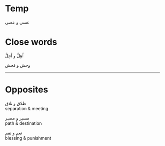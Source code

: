 # Temp
عسی و عصی

# Close words
اُهِلَّ و اُحِلَّ

وحش و فحش

---

# Opposites

طلاق و تلاق   
separation & meeting

مسیر و مصیر   
path & destination

نعم و نقم   
blessing & punishment
